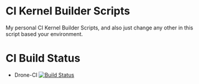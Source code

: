 # CI Kernel Builder Scripts

My personal CI Kernel Builder Scripts, and also just change any other in this script based your environment. 

# CI Build Status
- Drone-CI	[![Build Status](https://cloud.drone.io/api/badges/unknownbaka/CI/status.svg)](https://cloud.drone.io/unknownbaka/CI)
